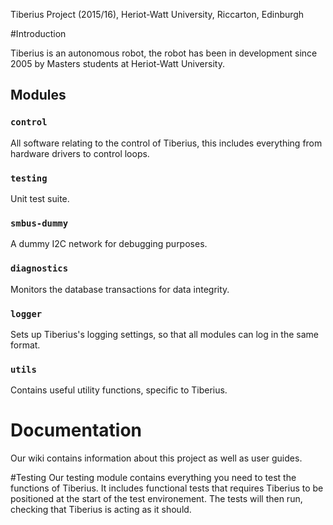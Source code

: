 Tiberius Project (2015/16),
Heriot-Watt University,
Riccarton,
Edinburgh


#Introduction

Tiberius is an autonomous robot, the robot has been in development since 2005 by Masters students at Heriot-Watt University.

## Modules

### `control`
All software relating to the control of Tiberius, this includes everything from hardware drivers to control loops.
### `testing`
Unit test suite.
### `smbus-dummy`
A dummy I2C network for debugging purposes.
### `diagnostics`
Monitors the database transactions for data integrity.
### `logger`
Sets up Tiberius's logging settings, so that all modules can log in the same format.
### `utils`
Contains useful utility functions, specific to Tiberius.
# Documentation
Our wiki contains information about this project as well as user guides.

#Testing
Our testing module contains everything you need to test the functions of Tiberius.
It includes functional tests that requires Tiberius to be positioned at the start of the test environement. The tests will then run, checking that Tiberius is acting as it should.
